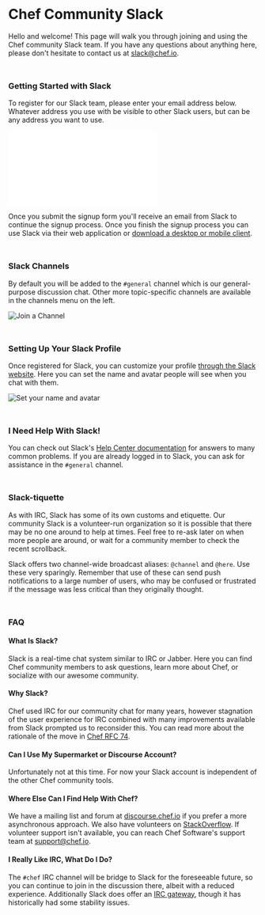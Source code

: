 <html lang="en">
<head>
<meta name="viewport" content="width=device-width,initial-scale=1.0,minimum-scale=1.0,user-scalable=no">
<link rel="shortcut icon" href=https://slack.global.ssl.fastly.net/272a/img/icons/favicon-32.png>
<link href='http://fonts.googleapis.com/css?family=Montserrat:400,700' rel='stylesheet' type='text/css'>
<link rel="stylesheet" href="https://maxcdn.bootstrapcdn.com/font-awesome/4.4.0/css/font-awesome.min.css">
<link rel="stylesheet" href="assets/normalize.css">
<link rel="stylesheet" href="assets/skeleton.css">
<title>Join the Chef Community on Slack</title>
<style>.container, .row { margin-top: 3rem }</style>
</head>
<body>
<div class="container">
<div class="row">

# Chef Community Slack

Hello and welcome! This page will walk you through joining and using the Chef
community Slack team. If you have any questions about anything here, please
don't hesitate to contact us at [slack@chef.io](mailto:slack@chef.io).

</div>
<div class="row">

### Getting Started with Slack

To register for our Slack team, please enter your email address below. Whatever
address you use with be visible to other Slack users, but can be any address
you want to use.

<iframe src="/iframe/dialog" frameBorder=0 style="border: 0"> </iframe>

Once you submit the signup form you'll receive an email from Slack to continue
the signup process. Once you finish the signup process you can use Slack via
their web application or [download a desktop or mobile client](https://slack.com/downloads).

</div>
<div class="row">

### Slack Channels

By default
you will be added to the `#general` channel which is our general-purpose
discussion chat. Other more topic-specific channels are available in the
channels menu on the left.

![Join a Channel](assets/join_a_channel.gif)

</div>
<div class="row">

### Setting Up Your Slack Profile

Once registered for Slack, you can customize your profile [through the Slack
website](https://chefcommunity.slack.com/account/profile).
Here you can set the name and avatar people will see when you chat with them.

![Set your name and avatar](assets/set_name.gif)

</div>
<div class="row">

### I Need Help With Slack!

You can check out Slack's [Help Center documentation](https://get.slack.help/hc/en-us)
for answers to many common problems. If you are already logged in to Slack, you
can ask for assistance in the `#general` channel.

</div>
<div class="row">

### Slack-tiquette

As with IRC, Slack has some of its own customs and etiquette. Our community
Slack is a volunteer-run organization so it is possible that there may be no
one around to help at times. Feel free to re-ask later on when more people are
around, or wait for a community member to check the recent scrollback.

Slack offers two channel-wide broadcast aliases: `@channel` and `@here`. Use
these very sparingly. Remember that use of these can send push notifications to
a large number of users, who may be confused or frustrated if the message was
less critical than they originally thought.

</div>
<div class="row">

### FAQ

#### What Is Slack?

Slack is a real-time chat system similar to IRC or Jabber. Here you can find
Chef community members to ask questions, learn more about Chef, or socialize
with our awesome community.

#### Why Slack?

Chef used IRC for our community chat for many years, however stagnation of the
user experience for IRC combined with many improvements available from Slack
prompted us to reconsider this. You can read more about the rationale of the
move in [Chef RFC 74](https://github.com/chef/chef-rfc/blob/master/rfc074-community-slack.md).

#### Can I Use My Supermarket or Discourse Account?

Unfortunately not at this time. For now your Slack account is independent of
the other Chef community tools.

#### Where Else Can I Find Help With Chef?

We have a mailing list and forum at [discourse.chef.io](https://discourse.chef.io/)
if you prefer a more asynchronous approach. We also have volunteers on
[StackOverflow](https://stackoverflow.com/tags/chef). If volunteer support isn't
available, you can reach Chef Software's support team at [support@chef.io](mailto:support@chef.io).

#### I Really Like IRC, What Do I Do?

The `#chef` IRC channel will be bridge to Slack for the foreseeable future, so
you can continue to join in the discussion there, albeit with a reduced
experience. Additionally Slack does offer an [IRC gateway](https://get.slack.help/hc/en-us/articles/201727913-Connecting-to-Slack-over-IRC-and-XMPP),
though it has historically had some stability issues.

</div>
</div>
</body>
</html>
